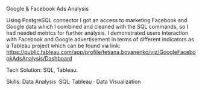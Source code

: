 Google & Facebook Ads Analysis

Using PostgreSQL connector I got an access to marketing Facebook and Google data which I combined and cleaned with the SQL commands, so I had needed metrics for further analysis. I demonstrated users interaction with Facebook and Google advertisement in terms of different indicators as a Tableau project which can be found via link: https://public.tableau.com/app/profile/tetiana.bovanenko/viz/GoogleFacebookAdsAnalysis/Dashboard

Tech Solution: SQL, Tableau.

Skills: Data Analysis ·SQL· Tableau · Data Visualization

